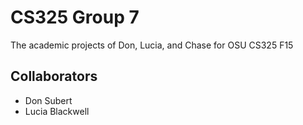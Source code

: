 # CS325 Group 7
The academic projects of Don, Lucia, and Chase for OSU CS325 F15

## Collaborators
* Don Subert
* Lucia Blackwell

